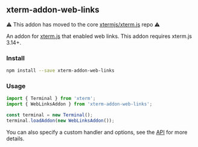 ## xterm-addon-web-links

⚠️ This addon has moved to the core [xtermjs/xterm.js](https://github.com/xtermjs/xterm.js) repo ⚠️

An addon for [xterm.js](https://github.com/xtermjs/xterm.js) that enabled web links. This addon requires xterm.js 3.14+.

### Install

```bash
npm install --save xterm-addon-web-links
```

### Usage

```ts
import { Terminal } from 'xterm';
import { WebLinksAddon } from 'xterm-addon-web-links';

const terminal = new Terminal();
terminal.loadAddon(new WebLinksAddon());
```

You can also specify a custom handler and options, see the [API](https://github.com/xtermjs/xterm-addon-web-links/blob/master/typings/web-links.d.ts) for more details.
